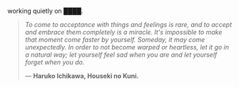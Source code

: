 working quietly on ████.


<!--QUOTE_START-->
> *To come to acceptance with things and feelings is rare, and to accept and embrace them completely is a miracle. It's impossible to make that moment come faster by yourself. Someday, it may come unexpectedly. In order to not become warped or heartless, let it go in a natural way; let yourself feel sad when you are and let yourself forget when you do.*  
>
>
> — **Haruko Ichikawa, Houseki no Kuni.**
<!--QUOTE_END-->
<!-- last updated: 2025-10-20T01:57:56.005294+00:00 -->
